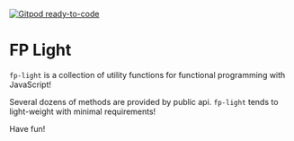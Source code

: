 [![Gitpod ready-to-code](https://img.shields.io/badge/Gitpod-ready--to--code-blue?logo=gitpod)](https://gitpod.io/#https://github.com/wailinkyaww/fp-light)

# FP Light 

`fp-light` is a collection of utility functions for functional programming with JavaScript!

Several dozens of methods are provided by public api.
`fp-light` tends to light-weight with minimal requirements!

Have fun!

